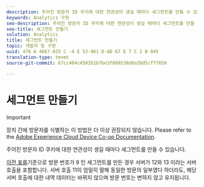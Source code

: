 ```yaml
---
description: 주어진 방문자 ID 쿠키에 대한 연관성이 생길 때마다 세그먼트를 만들 수 있습니다.
keywords: Analytics 구현
seo-description: 주어진 방문자 ID 쿠키에 대한 연관성이 생길 때마다 세그먼트를 만들 수 있습니다.
seo-title: 세그먼트 만들기
solution: Analytics
title: 세그먼트 만들기
topic: 개발자 및 구현
uuid: 476 A 4667-033 C -4 E 53-961 D-AD 67 E 7 C 2 B 045
translation-type: tm+mt
source-git-commit: 67cc404c4502b1b7be3f089538d8a28d5cf7f659

---
```



# 세그먼트 만들기

>[!IMPORTANT]
>
>장치 간에 방문자를 식별하는 이 방법은 더 이상 권장되지 않습니다. Please refer to the [Adobe Experience Cloud Device Co-op Documentation](https://marketing.adobe.com/resources/help/en_US/mcdc/).

주어진 방문자 ID 쿠키에 대한 연관성이 생길 때마다 세그먼트를 만들 수 있습니다.

[이전 표를](../../../implement/js-implementation/xdevice-visid/visit-example.md#concept_E3B32B8E539F4FDC8E3FA872328B87BA)기준으로 방문 번호가 9 인 세그먼트를 만든 경우 서버가 12와 13 이라는 서버 호출을 포함합니다. 서버 호출 11이 엄밀히 말해 동일한 방문의 일부였다 하더라도, 해당 서버 호출에 대한 내역 데이터는 바뀌지 않으며 방문 번호는 변하지 않고 유지됩니다.
